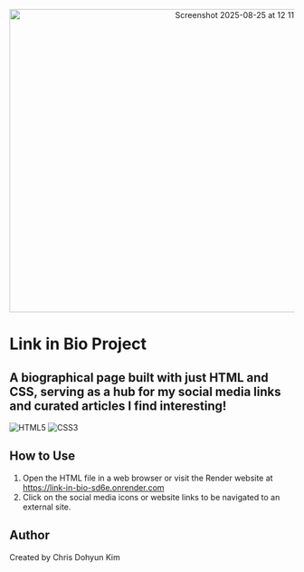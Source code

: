 <p align="center">

<img width="826" height="535" alt="Screenshot 2025-08-25 at 12 11 34 PM" src="https://github.com/user-attachments/assets/fe4b9479-21de-4e55-8595-26e7dbae2747" />

# Link in Bio Project
## A biographical page built with just HTML and CSS, serving as a hub for my social media links and curated articles I find interesting!
![HTML5](https://img.shields.io/badge/html5-%23E34F26.svg?style=for-the-badge&logo=html5&logoColor=white) ![CSS3](https://img.shields.io/badge/css3-%231572B6.svg?style=for-the-badge&logo=css3&logoColor=white)


## How to Use
1. Open the HTML file in a web browser or visit the Render website at https://link-in-bio-sd6e.onrender.com
2. Click on the social media icons or website links to be navigated to an external site.

## Author
Created by Chris Dohyun Kim
